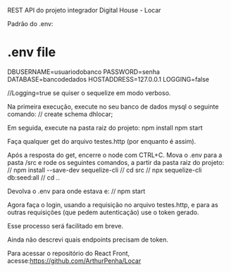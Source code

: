 REST API do projeto integrador Digital House - Locar

Padrão do .env:

# .env file
DBUSERNAME=usuariodobanco
PASSWORD=senha
DATABASE=bancodedados
HOSTADDRESS=127.0.0.1
LOGGING=false

//Logging=true se quiser o sequelize em modo verboso.


Na primeira execução, execute no seu banco de dados mysql o seguinte comando:
// create schema dhlocar;

Em seguida, execute na pasta raiz do projeto:
npm install
npm start

Faça qualquer get do arquivo testes.http (por enquanto é assim).

Após a resposta do get, encerre o node com CTRL+C.
Mova o .env para a pasta /src e rode os seguintes comandos, a partir da pasta raiz do projeto:
// npm install --save-dev sequelize-cli
// cd src
// npx sequelize-cli db:seed:all
// cd ..

Devolva o .env para onde estava e:
// npm start


Agora faça o login, usando a requisição no arquivo testes.http, e para as outras requisições (que pedem autenticação) use o token gerado.

Esse processo será facilitado em breve.

Ainda não descrevi quais endpoints precisam de token.

Para acessar o repositório do React Front, acesse:https://github.com/ArthurPenha/Locar
